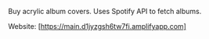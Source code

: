 Buy acrylic album covers. Uses Spotify API to fetch albums.

Website: [https://main.d1jyzgsh6tw7fi.amplifyapp.com]
